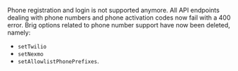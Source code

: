 Phone registration and login is not supported anymore. All API endpoints dealing with phone numbers and phone activation codes now fail with a 400 error. Brig options related to phone number support have now been deleted, namely:
 - `setTwilio`
 - `setNexmo`
 - `setAllowlistPhonePrefixes`.
